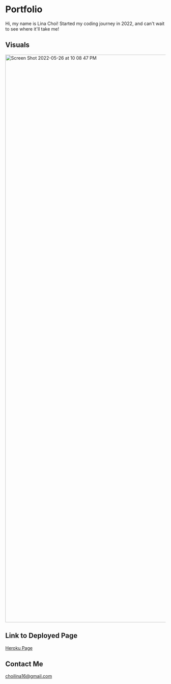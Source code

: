 # Portfolio

Hi, my name is Lina Choi! 
Started my coding journey in 2022, and can't wait to see where it'll take me! 

## Visuals
<img width="1781" alt="Screen Shot 2022-05-26 at 10 08 47 PM" src="https://user-images.githubusercontent.com/100983245/170614632-6ffb60af-0326-4442-8b7a-25f8990cb528.png">

## Link to Deployed Page
[Heroku Page](https://lina-react-portfolio.herokuapp.com/)

## Contact Me
choilina16@gmail.com
